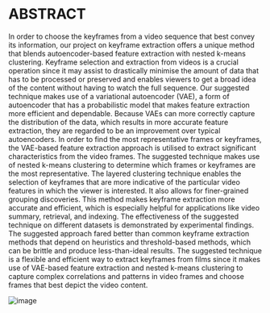 # ABSTRACT
In order to choose the keyframes from a video sequence that best convey its information, our project on keyframe extraction offers a unique method that blends autoencoder-based feature extraction with nested k-means clustering. Keyframe selection and extraction from videos is a crucial operation since it may assist to drastically minimise the amount of data that has to be processed or preserved and enables viewers to get a broad idea of the content without having to watch the full sequence. Our suggested technique makes use of a variational autoencoder (VAE), a form of autoencoder that has a probabilistic model that makes feature extraction more efficient and dependable. Because VAEs can more correctly capture the distribution of the data, which results in more accurate feature extraction, they are regarded to be an improvement over typical autoencoders. In order to find the most representative frames or keyframes, the VAE-based feature extraction approach is utilised to extract significant characteristics from the video frames. The suggested technique makes use of nested k-means clustering to determine which frames or keyframes are the most representative. The layered clustering technique enables the selection of keyframes that are more indicative of the particular video features in which the viewer is interested. It also allows for finer-grained grouping discoveries. This method makes keyframe extraction more accurate and efficient, which is especially helpful for applications like video summary, retrieval, and indexing. The effectiveness of the suggested technique on different datasets is demonstrated by experimental findings. The suggested approach fared better than common keyframe extraction methods that depend on heuristics and threshold-based methods, which can be brittle and produce less-than-ideal results. The suggested technique is a flexible and efficient way to extract keyframes from films since it makes use of VAE-based feature extraction and nested k-means clustering to capture complex correlations and patterns in video frames and choose frames that best depict the video content.

![image](https://github.com/Shreshth-112/Video-summarization-using-keyframe-extraction/assets/136225408/dffd78b4-7068-4d2b-9290-19d13007d5bd)
